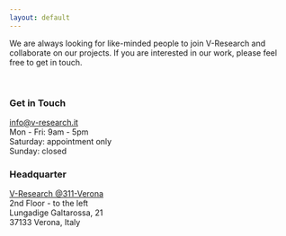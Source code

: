 ```yaml
---
layout: default
---
```


<div class="row text-center">
    <p>
        We are always looking for like-minded people to join V-Research and collaborate on our projects. If you are interested in our work, please feel free to get in touch.
    </p>
</div>
<br>
<div class="row">
    <div class="col-12 col-md-6 text-center">
        <h3 class="title-margin">
            Get in Touch
            <i class="far fa-comments"></i>
        </h3>
        <p class="text-div b-cont-margin">
            <a href="mailto: info@v-research.it" target="blank">
                info@v-research.it
            </a><br>
            Mon - Fri: 9am - 5pm<br>
            Saturday: appointment only<br>
            Sunday: closed<br>
        </p>
    </div>
    <div class="col-12 col-md-6 text-center">
        <h3 class="title-margin">
            Headquarter
            <i class="far fa-building"></i>
        </h3>
        <p class="text-div b-cont-margin">
            <a href="https://goo.gl/maps/ywMzutimbX7GaC6c9" target="blank">V-Research @311-Verona</a><br>
    2nd Floor - to the left<br>
            Lungadige Galtarossa, 21<br>
            37133 Verona, Italy<br>
        </p>
    </div>
</div>
